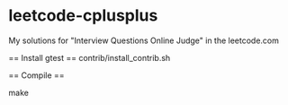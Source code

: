 leetcode-cplusplus
==================

My solutions for "Interview Questions Online Judge" in the leetcode.com

== Install gtest ==
contrib/install_contrib.sh 

== Compile ==

make

